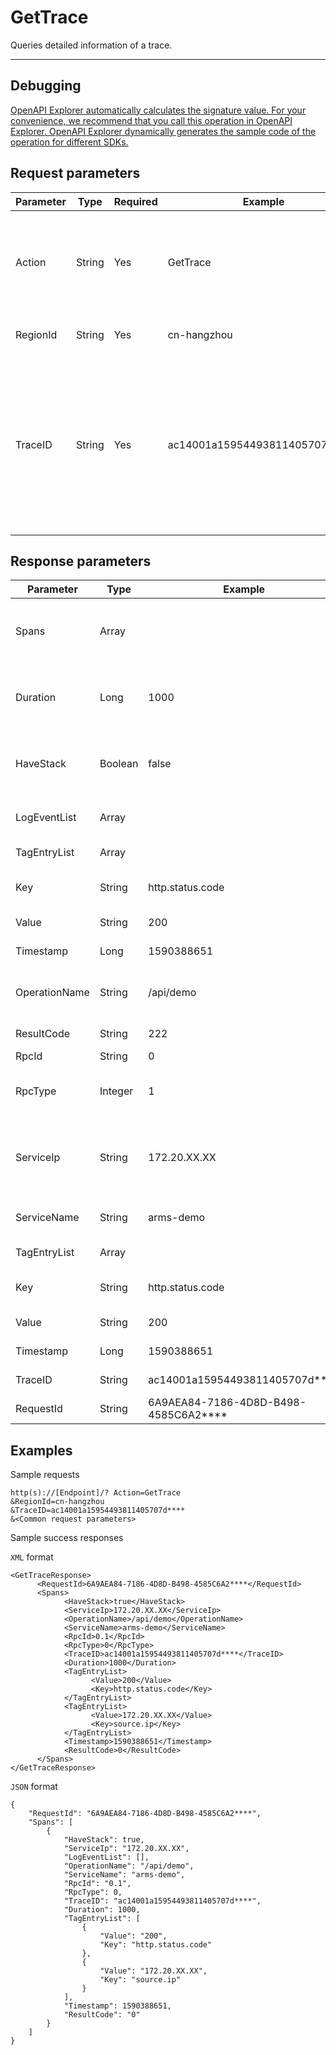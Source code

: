 # GetTrace

Queries detailed information of a trace.

************

## Debugging

[OpenAPI Explorer automatically calculates the signature value. For your convenience, we recommend that you call this operation in OpenAPI Explorer. OpenAPI Explorer dynamically generates the sample code of the operation for different SDKs.](https://api.aliyun.com/#product=ARMS&api=GetTrace&type=RPC&version=2019-08-08)

## Request parameters

|Parameter|Type|Required|Example|Description|
|---------|----|--------|-------|-----------|
|Action|String|Yes|GetTrace|The operation that you want to perform. Set the value to `GetTrace`. |
|RegionId|String|Yes|cn-hangzhou|The region ID of the instance. |
|TraceID|String|Yes|ac14001a15954493811405707d\*\*\*\*|The ID of the trace. You can log on to the ARMS console and obtain the ID on the **Call Chain Query** or **Interface Snapshot** tab. |

## Response parameters

|Parameter|Type|Example|Description|
|---------|----|-------|-----------|
|Spans|Array| |The returned details about the trace. |
|Duration|Long|1000|The time consumed by a trace. Unit: millisecond. |
|HaveStack|Boolean|false|Indicates whether a method stack is provided. |
|LogEventList|Array| |The log events in the trace. |
|TagEntryList|Array| |The tag list in the trace. |
|Key|String|http.status.code|The primary key of the tag. |
|Value|String|200|The value of the tag. |
|Timestamp|Long|1590388651|The timestamp. |
|OperationName|String|/api/demo|The interface name of the tracking. |
|ResultCode|String|222|The return code. |
|RpcId|String|0|RPC ID |
|RpcType|Integer|1|The type of Remote Procedure Call \(RPC\). |
|ServiceIp|String|172.20.XX.XX|The IP address of the host where the application is located. |
|ServiceName|String|arms-demo|The name of the application. |
|TagEntryList|Array| |The tag list in the trace. |
|Key|String|http.status.code|The primary key of the tag. |
|Value|String|200|The value of the tag. |
|Timestamp|Long|1590388651|The timestamp. |
|TraceID|String|ac14001a15954493811405707d\*\*\*\*|The trace ID. |
|RequestId|String|6A9AEA84-7186-4D8D-B498-4585C6A2\*\*\*\*|The ID of the request. |

## Examples

Sample requests

```
http(s)://[Endpoint]/? Action=GetTrace
&RegionId=cn-hangzhou
&TraceID=ac14001a15954493811405707d****
&<Common request parameters>
```

Sample success responses

`XML` format

```
<GetTraceResponse>
      <RequestId>6A9AEA84-7186-4D8D-B498-4585C6A2****</RequestId>
      <Spans>
            <HaveStack>true</HaveStack>
            <ServiceIp>172.20.XX.XX</ServiceIp>
            <OperationName>/api/demo</OperationName>
            <ServiceName>arms-demo</ServiceName>
            <RpcId>0.1</RpcId>
            <RpcType>0</RpcType>
            <TraceID>ac14001a15954493811405707d****</TraceID>
            <Duration>1000</Duration>
            <TagEntryList>
                  <Value>200</Value>
                  <Key>http.status.code</Key>
            </TagEntryList>
            <TagEntryList>
                  <Value>172.20.XX.XX</Value>
                  <Key>source.ip</Key>
            </TagEntryList>
            <Timestamp>1590388651</Timestamp>
            <ResultCode>0</ResultCode>
      </Spans>
</GetTraceResponse>
```

`JSON` format

```
{
    "RequestId": "6A9AEA84-7186-4D8D-B498-4585C6A2****",
    "Spans": [
        {
            "HaveStack": true,
            "ServiceIp": "172.20.XX.XX",
            "LogEventList": [],
            "OperationName": "/api/demo",
            "ServiceName": "arms-demo",
            "RpcId": "0.1",
            "RpcType": 0,
            "TraceID": "ac14001a15954493811405707d****",
            "Duration": 1000,
            "TagEntryList": [
                {
                    "Value": "200",
                    "Key": "http.status.code"
                },
                {
                    "Value": "172.20.XX.XX",
                    "Key": "source.ip"
                }
            ],
            "Timestamp": 1590388651,
            "ResultCode": "0"
        }
    ]
}
```

